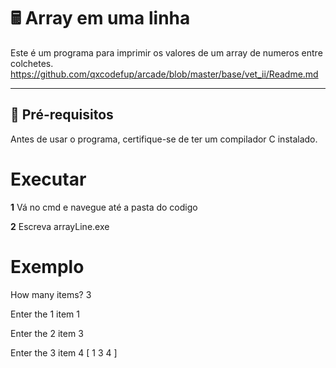# 🖩 Array em uma linha

Este é um programa para imprimir os valores de um array de numeros entre colchetes.
https://github.com/qxcodefup/arcade/blob/master/base/vet_ii/Readme.md

---

## 🔧 **Pré-requisitos**

Antes de usar o programa, certifique-se de ter um compilador C instalado.

# **Executar**

**1** Vá no cmd e navegue até a pasta do codigo

**2** Escreva arrayLine.exe

# **Exemplo**

How many items? 3

Enter the 1 item 1

Enter the 2 item 3

Enter the 3 item 4
[ 1 3 4 ]
